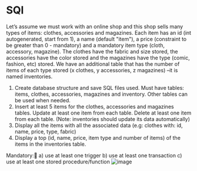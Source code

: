 # SQl

Let’s assume we must work with an online shop and this shop sells many types of items: clothes, accessories and magazines. Each item has an id (int autogenerated, start from 1), a name (default "item"), a price (constraint to be greater than 0 - mandatory) and a mandatory item type (cloth, accessory, magazine).
The clothes have the fabric and size stored, the accessories have the color stored and the magazines have the type (comic, fashion, etc) stored. We have an additional table that has the number of items of each type stored (x clothes, y accessories, z magazines) –it is named inventories. 

1. Create database structure and save SQL files used. Must have tables: items, clothes, accessories, magazines and inventory. Other tables can be used when needed.
2. Insert at least 5 items for the clothes, accessories and magazines tables. Update at least one item from each table. Delete at least one item from each table. (Note: inventories should update its data automatically)
3. Display all the items with all the associated data (e.g: clothes with: id, name, price, type, fabric)
4. Display a top (id, name, price, item type and number of items) of the items in the inventories table.

Mandatory:	a) use at least one trigger 
	b) use at least one transaction
	c) use at least one stored procedure/function
![image](https://user-images.githubusercontent.com/63488105/112191025-403b7000-8c0e-11eb-8ad0-b40f1fa3ceb9.png)

